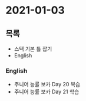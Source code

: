 # 2021-01-03

## 목록

- 스택 기본 틀 잡기
- English

### English

- 주니어 능률 보카 Day 20 복습
- 주니어 능률 보카 Day 21 학습
